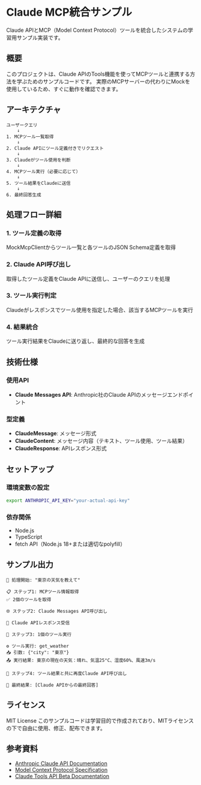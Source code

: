 # Claude MCP統合サンプル

Claude APIとMCP（Model Context Protocol）ツールを統合したシステムの学習用サンプル実装です。

## 概要

このプロジェクトは、Claude APIのTools機能を使ってMCPツールと連携する方法を学ぶためのサンプルコードです。
実際のMCPサーバーの代わりにMockを使用しているため、すぐに動作を確認できます。

## アーキテクチャ

```
ユーザークエリ
    ↓
1. MCPツール一覧取得
    ↓
2. Claude APIにツール定義付きでリクエスト
    ↓
3. Claudeがツール使用を判断
    ↓
4. MCPツール実行（必要に応じて）
    ↓
5. ツール結果をClaudeに送信
    ↓
6. 最終回答生成
```

## 処理フロー詳細

### 1. ツール定義の取得
MockMcpClientからツール一覧と各ツールのJSON Schema定義を取得

### 2. Claude API呼び出し
取得したツール定義をClaude APIに送信し、ユーザーのクエリを処理

### 3. ツール実行判定
Claudeがレスポンスでツール使用を指定した場合、該当するMCPツールを実行

### 4. 結果統合
ツール実行結果をClaudeに送り返し、最終的な回答を生成

## 技術仕様

### 使用API
- **Claude Messages API**: Anthropic社のClaude APIのメッセージエンドポイント

### 型定義
- **ClaudeMessage**: メッセージ形式
- **ClaudeContent**: メッセージ内容（テキスト、ツール使用、ツール結果）
- **ClaudeResponse**: APIレスポンス形式

## セットアップ

### 環境変数の設定
```bash
export ANTHROPIC_API_KEY="your-actual-api-key"
```

### 依存関係
- Node.js
- TypeScript
- fetch API（Node.js 18+または適切なpolyfill）

## サンプル出力

```
🚀 処理開始: "東京の天気を教えて"

📋 ステップ1: MCPツール情報取得
✅ 2個のツールを取得

🌐 ステップ2: Claude Messages API呼び出し

📨 Claude APIレスポンス受信

🔨 ステップ3: 1個のツール実行

⚙️ ツール実行: get_weather
📥 引数: {"city": "東京"}
📤 実行結果: 東京の現在の天気：晴れ、気温25°C、湿度60%、風速3m/s

🔄 ステップ4: ツール結果と共に再度Claude API呼び出し

🏁 最終結果: [Claude APIからの最終回答]
```

## ライセンス

MIT License
このサンプルコードは学習目的で作成されており、MITライセンスの下で自由に使用、修正、配布できます。

## 参考資料

- [Anthropic Claude API Documentation](https://docs.anthropic.com)
- [Model Context Protocol Specification](https://modelcontextprotocol.io)
- [Claude Tools API Beta Documentation](https://docs.anthropic.com/en/docs/build-with-claude/tool-use)
